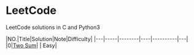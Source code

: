 LeetCode
========

LeetCode solutions in C and Python3

|NO.|Title|Solution|Note|Difficulty|
|---|-----|--------|----|----------|---|
|0|[Two Sum](https://leetcode.com/problems/two-sum)|  | Easy|
